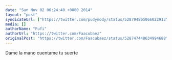 ```yaml
---
date: "Sun Nov 02 06:24:40 +0000 2014"
layout: "post"
syndicateUrl: ["https://twitter.com/pudymody/status/528794805066022913"]
media: []
authorName: "Fufi"
authorUrl: "https://twitter.com/Faacubaez"
originalPost: "https://twitter.com/Faacubaez/status/528747448634994688"
---
```

Dame la mano cuentame tu suerte